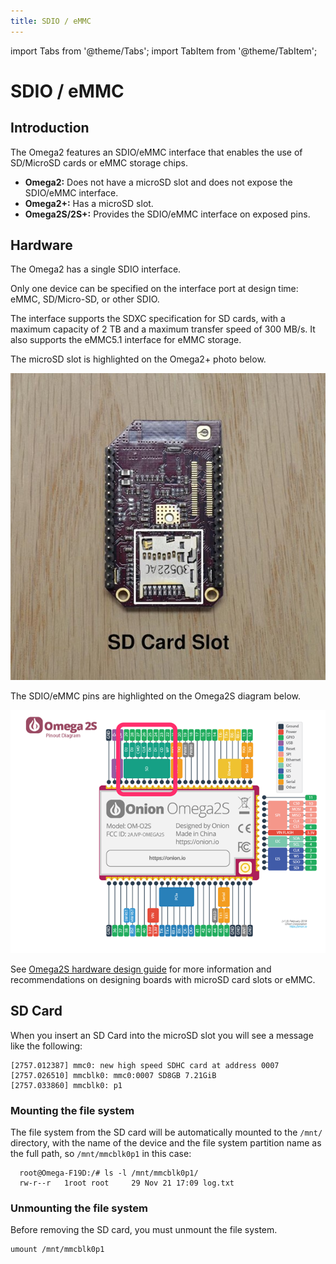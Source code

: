 ```yaml
---
title: SDIO / eMMC
---
```


import Tabs from '@theme/Tabs';
import TabItem from '@theme/TabItem';

# SDIO / eMMC

## Introduction
The Omega2 features an SDIO/eMMC interface that enables the use of SD/MicroSD cards or eMMC storage chips.

- **Omega2:** Does not have a microSD slot and does not expose the SDIO/eMMC interface.
- **Omega2+:** Has a microSD slot.
- **Omega2S/2S+:** Provides the SDIO/eMMC interface on exposed pins.

## Hardware
The Omega2 has a single SDIO interface.

Only one device can be specified on the interface port at design time: eMMC, SD/Micro-SD, or other SDIO.

The interface supports the SDXC specification for SD cards, with a maximum capacity of 2 TB and a maximum transfer speed of 300 MB/s. It also supports the eMMC5.1 interface for eMMC storage.

<Tabs>
  <TabItem value="omega2" label="Omega2" default>
  
  The microSD slot is highlighted on the Omega2+ photo below.


![omega2-microSD-photo](./assets/omega2-microSD-photo.jpg)

  </TabItem>
  <TabItem value="omega2s" label="Omega2S">
  
  The SDIO/eMMC pins are highlighted on the Omega2S diagram below.
  

![omega2s-sdio_emmc-diagram](./assets/omega2s-sdio_emmc-pinout.png)

See [Omega2S hardware design guide](https://github.com/OnionIoT/Omega2/blob/master/Documents/Omega2S%20Hardware%20Design%20Guide.pdf) for more information and recommendations on designing boards with microSD card slots or eMMC.

  </TabItem>
</Tabs>

## SD Card
When you insert an SD Card into the microSD slot you will see a message like the following:
```
[2757.012387] mmc0: new high speed SDHC card at address 0007
[2757.026510] mmcblk0: mmc0:0007 SD8GB 7.21GiB
[2757.033860] mmcblk0: p1
```

### Mounting the file system
The file system from the SD card will be automatically mounted to the `/mnt/` directory, with the name of the device and the file system partition name as the full path, so `/mnt/mmcblk0p1` in this case:
```
  root@Omega-F19D:/# ls -l /mnt/mmcblk0p1/
  rw-r--r   1root root     29 Nov 21 17:09 log.txt
```  

### Unmounting the file system
Before removing the SD card, you must unmount the file system.
```
umount /mnt/mmcblk0p1
```

